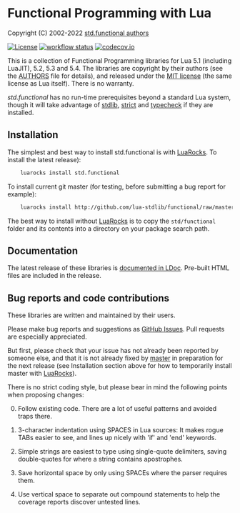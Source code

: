 Functional Programming with Lua
===============================

Copyright (C) 2002-2022 [std.functional authors][authors]

[![License](http://img.shields.io/:license-mit-blue.svg)](https://mit-license.org/2002)
[![workflow status](https://github.com/lua-stdlib/functional/actions/workflows/spec.yml/badge.svg?branch=release-v1.0)](https://github.com/lua-stdlib/functional/actions)
[![codecov.io](https://codecov.io/gh/lua-stdlib/functional/branch/release-v1.0/graph/badge.svg)](https://codecov.io/gh/lua-stdlib/functional)


This is a collection of Functional Programming libraries for Lua 5.1
(including LuaJIT), 5.2, 5.3 and 5.4. The libraries are copyright by their
authors (see the [AUTHORS][] file for details), and released under the
[MIT license][mit] (the same license as Lua itself). There is no warranty.

_std.functional_ has no run-time prerequisites beyond a standard Lua system,
though it will take advantage of [stdlib][], [strict][] and [typecheck][]
if they are installed.

[authors]: https://github.com/lua-stdlib/functional/blob/release-v1.0/AUTHORS.md
[github]: https://github.com/lua-stdlib/functional/ "Github repository"
[lua]: https://www.lua.org "The Lua Project"
[mit]: https://mit-license.org "MIT License"
[stdlib]: https://github.com/lua-stdlib/lua-stdlib "Standard Lua Libraries"
[strict]: https://github.com/lua-stdlib/strict "strict variables"
[typecheck]: https://github.com/gvvaughan/typecheck "function type checks"


Installation
------------

The simplest and best way to install std.functional is with [LuaRocks][]. To
install the latest release):

```bash
    luarocks install std.functional
```

To install current git master (for testing, before submitting a bug
report for example):

```bash
    luarocks install http://github.com/lua-stdlib/functional/raw/master/std.functional-git-1.rockspec
```

The best way to install without [LuaRocks][] is to copy the `std/functional`
folder and its contents into a directory on your package search path.

[luarocks]: https://www.luarocks.org "Lua package manager"


Documentation
-------------

The latest release of these libraries is [documented in LDoc][github.io].
Pre-built HTML files are included in the release.

[github.io]: https://lua-stdlib.github.io/functional


Bug reports and code contributions
----------------------------------

These libraries are written and maintained by their users.

Please make bug reports and suggestions as [GitHub Issues][issues].
Pull requests are especially appreciated.

But first, please check that your issue has not already been reported by
someone else, and that it is not already fixed by [master][github] in
preparation for the next release (see Installation section above for how
to temporarily install master with [LuaRocks][]).

There is no strict coding style, but please bear in mind the following
points when proposing changes:

0. Follow existing code. There are a lot of useful patterns and avoided
   traps there.

1. 3-character indentation using SPACES in Lua sources: It makes rogue
   TABs easier to see, and lines up nicely with 'if' and 'end' keywords.

2. Simple strings are easiest to type using single-quote delimiters,
   saving double-quotes for where a string contains apostrophes.

3. Save horizontal space by only using SPACEs where the parser requires
   them.

4. Use vertical space to separate out compound statements to help the
   coverage reports discover untested lines.

[issues]: https://github.com/lua-stdlib/functional/issues
